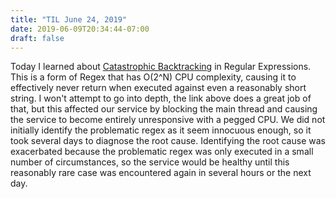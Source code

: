 ```yaml
---
title: "TIL June 24, 2019"
date: 2019-06-09T20:34:44-07:00
draft: false
---
```


Today I learned about [Catastrophic Backtracking](https://www.regular-expressions.info/catastrophic.html) in Regular Expressions. This is a form of Regex that has O(2^N) CPU complexity, causing it to effectively never return when executed against even a reasonably short string. I won't attempt to go into depth, the link above does a great job of that, but this affected our service by blocking the main thread and causing the service to become entirely unresponsive with a pegged CPU. We did not initially identify the problematic regex as it seem innocuous enough, so it took several days to diagnose the root cause. Identifying the root cause was exacerbated because the problematic regex was only executed in a small number of circumstances, so the service would be healthy until this reasonably rare case was encountered again in several hours or the next day.
